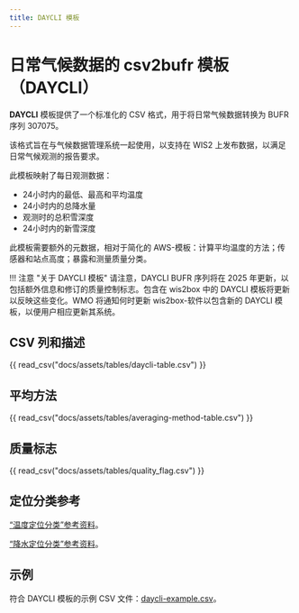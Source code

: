 ```yaml
---
title: DAYCLI 模板
---
```


# 日常气候数据的 csv2bufr 模板（DAYCLI）

**DAYCLI** 模板提供了一个标准化的 CSV 格式，用于将日常气候数据转换为 BUFR 序列 307075。

该格式旨在与气候数据管理系统一起使用，以支持在 WIS2 上发布数据，以满足日常气候观测的报告要求。

此模板映射了每日观测数据：

 - 24小时内的最低、最高和平均温度
 - 24小时内的总降水量
 - 观测时的总积雪深度
 - 24小时内的新雪深度

此模板需要额外的元数据，相对于简化的 AWS-模板：计算平均温度的方法；传感器和站点高度；暴露和测量质量分类。

!!! 注意 "关于 DAYCLI 模板"
    请注意，DAYCLI BUFR 序列将在 2025 年更新，以包括额外信息和修订的质量控制标志。包含在 wis2box 中的 DAYCLI 模板将更新以反映这些变化。WMO 将通知何时更新 wis2box-软件以包含新的 DAYCLI 模板，以便用户相应更新其系统。

## CSV 列和描述

{{ read_csv("docs/assets/tables/daycli-table.csv") }}

## 平均方法

{{ read_csv("docs/assets/tables/averaging-method-table.csv") }}

## 质量标志

{{ read_csv("docs/assets/tables/quality_flag.csv") }}

## 定位分类参考

[“温度定位分类”参考资料](https://library.wmo.int/idviewer/35625/839)。

[“降水定位分类”参考资料](https://library.wmo.int/idviewer/35625/840)。

## 示例

符合 DAYCLI 模板的示例 CSV 文件：[daycli-example.csv](./../../sample-data/daycli-example.csv)。